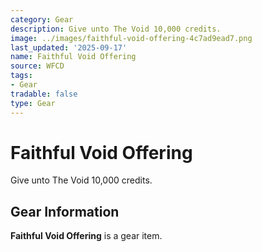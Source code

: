 ```yaml
---
category: Gear
description: Give unto The Void 10,000 credits.
image: ../images/faithful-void-offering-4c7ad9ead7.png
last_updated: '2025-09-17'
name: Faithful Void Offering
source: WFCD
tags:
- Gear
tradable: false
type: Gear
---
```


# Faithful Void Offering

Give unto The Void 10,000 credits.

## Gear Information

**Faithful Void Offering** is a gear item.

